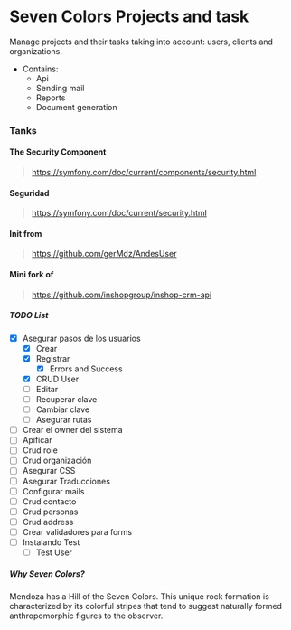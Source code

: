 # Seven Colors Projects and task

Manage projects and their tasks taking into account: users, clients and organizations.
* Contains:
  * Api
  * Sending mail
  * Reports
  * Document generation

### Tanks

#### The Security Component
> https://symfony.com/doc/current/components/security.html

#### Seguridad
> https://symfony.com/doc/current/security.html

#### Init from
> https://github.com/gerMdz/AndesUser

#### Mini fork of
> https://github.com/inshopgroup/inshop-crm-api

##### TODO List

- [X] Asegurar pasos de los usuarios
  - [X] Crear
  - [X] Registrar
    - [X] Errors and Success
  - [X] CRUD User
  - [ ] Editar
  - [ ] Recuperar clave
  - [ ] Cambiar clave
  - [ ] Asegurar rutas
- [ ] Crear el owner del sistema
- [ ] Apificar 
- [ ] Crud role
- [ ] Crud organización
- [ ] Asegurar CSS
- [ ] Asegurar Traducciones
- [ ] Configurar mails
- [ ] Crud contacto
- [ ] Crud personas
- [ ] Crud address
- [ ] Crear validadores para forms
- [ ] Instalando Test
  - [ ] Test User

##### Why Seven Colors?

Mendoza has a Hill of the Seven Colors. This unique rock formation is characterized by its colorful stripes that tend to
suggest naturally formed anthropomorphic figures to the observer.
